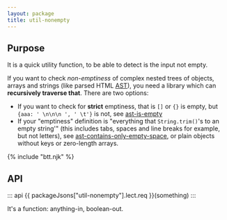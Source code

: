 ```yaml
---
layout: package
title: util-nonempty
---
```


## Purpose

It is a quick utility function, to be able to detect is the input not empty.

If you want to check _non-emptiness_ of complex nested trees of objects, arrays and strings (like parsed HTML [AST](/os/codsen-parser/)), you need a library which can **recursively traverse that**. There are two options:

- If you want to check for **strict** emptiness, that is `[]` or `{}` is empty, but `{aaa: ' \n\n\n ', ' \t'}` is not, see [ast-is-empty](/os/ast-is-empty)
- If your "emptiness" definition is "everything that `String.trim()`'s to an empty string'" (this includes tabs, spaces and line breaks for example, but not letters), see [ast-contains-only-empty-space](/os/ast-contains-only-empty-space), or plain objects without keys or zero-length arrays.

{% include "btt.njk" %}

## API

::: api
{{ packageJsons["util-nonempty"].lect.req }}(something)
:::

It's a function: anything-in, boolean-out.
